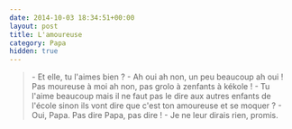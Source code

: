 ```yaml
---
date: 2014-10-03 18:34:51+00:00
layout: post
title: L'amoureuse
category: Papa
hidden: true
---
```


> \- Et elle, tu l'aimes bien ?
> \- Ah oui ah non, un peu beaucoup ah oui ! Pas moureuse à moi ah non, pas grolo à zenfants à kékole !
> \- Tu l'aime beaucoup mais il ne faut pas le dire aux autres enfants de l'école sinon ils vont dire que c'est ton amoureuse et se moquer ?
> \- Oui, Papa. Pas dire Papa, pas dire !
> \- Je ne leur dirais rien, promis.

